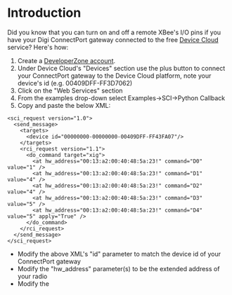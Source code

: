 # Introduction #

Did you know that you can turn on and off a remote XBee's I/O pins if you have your Digi ConnectPort gateway connected to the free [Device Cloud](http://www.devicecloud.com) service?  Here's how:

  1. Create a [DeveloperZone account](http://www.etherios.com/products/devicecloud/developerzone).
  1. Under Device Cloud's "Devices" section use the plus button to connect your ConnectPort gateway to the Device Cloud platform, note your device's id (e.g. 00409DFF-FF3D7062)
  1. Click on the "Web Services" section
  1. From the examples drop-down select Examples->SCI->Python Callback
  1. Copy and paste the below XML:

```
<sci_request version="1.0">
  <send_message>
    <targets>
      <device id="00000000-00000000-00409DFF-FF43FA07"/>
    </targets>
    <rci_request version="1.1">
      <do_command target="xig">
        <at hw_address="00:13:a2:00:40:48:5a:23!" command="D0" value="1" />       
        <at hw_address="00:13:a2:00:40:48:5a:23!" command="D1" value="4" />
        <at hw_address="00:13:a2:00:40:48:5a:23!" command="D2" value="4" />       
        <at hw_address="00:13:a2:00:40:48:5a:23!" command="D3" value="5" />
        <at hw_address="00:13:a2:00:40:48:5a:23!" command="D4" value="5" apply="True" />
      </do_command>
    </rci_request>
  </send_message>
</sci_request>
```

  * Modify the above XML's "id" parameter to match the device id of your ConnectPort gateway
  * Modify the "hw\_address" parameter(s) to be the extended address of your radio
  * Modify the